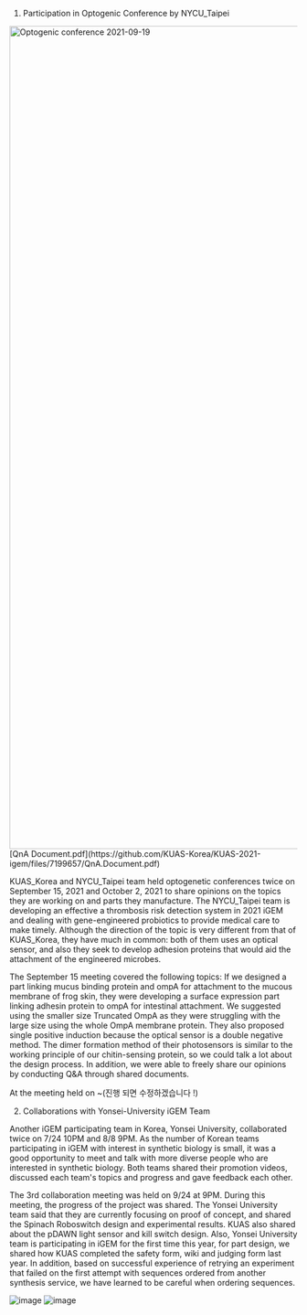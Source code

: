 1. Participation in Optogenic Conference by NYCU_Taipei

<img width="1440" alt="Optogenic conference 2021-09-19 " src="https://user-images.githubusercontent.com/87188354/134100568-8c23b3ff-92c9-4535-8486-e69cb1a30e22.png">
[QnA Document.pdf](https://github.com/KUAS-Korea/KUAS-2021-igem/files/7199657/QnA.Document.pdf)


KUAS_Korea and NYCU_Taipei team held optogenetic conferences twice on September 15, 2021 and October 2, 2021 to share opinions on the topics they are working on and parts they manufacture. The NYCU_Taipei team is developing an effective a thrombosis risk detection system in 2021 iGEM and dealing with gene-engineered probiotics to provide medical care to make timely. Although the direction of the topic is very different from that of KUAS_Korea, they have much in common: both of them uses an optical sensor, and also they seek to develop adhesion proteins that would aid the attachment of the engineered microbes.

The September 15 meeting covered the following topics: If we designed a part linking mucus binding protein and ompA for attachment to the mucous membrane of frog skin, they were developing a surface expression part linking adhesin protein to ompA for intestinal attachment. We suggested using the smaller size Truncated OmpA as they were struggling with the large size using the whole OmpA membrane protein. They also proposed single positive induction because the optical sensor is a double negative method. The dimer formation method of their photosensors is similar to the working principle of our chitin-sensing protein, so we could talk a lot about the design process. In addition, we were able to freely share our opinions by conducting Q&A through shared documents.

At the meeting held on ~(진행 되면 수정하겠습니다 !)


2. Collaborations with Yonsei-University iGEM Team

Another iGEM participating team in Korea, Yonsei University, collaborated twice on 7/24 10PM and 8/8 9PM. As the number of Korean teams participating in iGEM with interest in synthetic biology is small, it was a good opportunity to meet and talk with more diverse people who are interested in synthetic biology. Both teams shared their promotion videos, discussed each team's topics and progress and gave feedback each other.

The 3rd collaboration meeting was held on 9/24 at 9PM. During this meeting, the progress of the project was shared. The Yonsei University team said that they are currently focusing on proof of concept, and shared the Spinach Roboswitch design and experimental results. KUAS also shared about the pDAWN light sensor and kill switch design. Also, Yonsei University team is participating in iGEM for the first time this year, for part design, we shared how KUAS completed the safety form,  wiki and judging form last year. In addition, based on successful experience of retrying an experiment that failed on the first attempt with sequences ordered from another synthesis service, we have learned to be careful when ordering sequences.

![image](https://user-images.githubusercontent.com/87228507/133252583-9b0ee443-e19d-4a0f-8c4e-befdaab44c04.png)
![image](https://user-images.githubusercontent.com/87228507/135709367-846c0a6c-bbf2-46a3-b4c8-24501d08054f.png)
